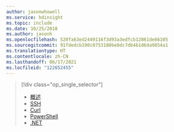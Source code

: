 ```yaml
---
author: jasonwhowell
ms.service: hdinsight
ms.topic: include
ms.date: 10/25/2018
ms.author: jasonh
ms.openlocfilehash: 520fa63ed2449116f3d93a3edfcb12861de66105
ms.sourcegitcommit: 91fdedcb190c0753180be8dc7db4b1d6da9854a1
ms.translationtype: HT
ms.contentlocale: zh-CN
ms.lasthandoff: 06/17/2021
ms.locfileid: "122652455"
---
```

> [!div class="op_single_selector"]
> * [概述](../hadoop/hdinsight-use-sqoop.md)
> * [SSH](../hadoop/apache-hadoop-use-sqoop-mac-linux.md)
> * [Curl](../hadoop/apache-hadoop-use-sqoop-curl.md)
> * [PowerShell](../hadoop/apache-hadoop-use-sqoop-powershell.md)
> * [.NET](../hadoop/apache-hadoop-use-sqoop-dotnet-sdk.md)
> 
> 

